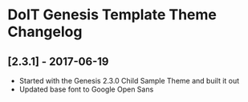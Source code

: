 # DoIT Genesis Template Theme Changelog

## [2.3.1] - 2017-06-19
* Started with the Genesis 2.3.0 Child Sample Theme and built it out
* Updated base font to Google Open Sans
